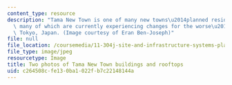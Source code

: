 ```yaml
---
content_type: resource
description: "Tama New Town is one of many new towns\u2014planned residential communities,\
  \ many of which are currently experiencing changes for the worse\u2014built outside\
  \ Tokyo, Japan. (Image courtesy of Eran Ben-Joseph)"
file: null
file_location: /coursemedia/11-304j-site-and-infrastructure-systems-planning-spring-2009/c264508cfe130ba1022fb7c22148144a_11-304js09.jpg
file_type: image/jpeg
resourcetype: Image
title: Two photos of Tama New Town buildings and rooftops
uid: c264508c-fe13-0ba1-022f-b7c22148144a
---
```

